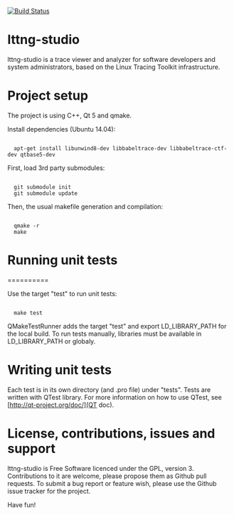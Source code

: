 [![Build Status](https://travis-ci.org/giraldeau/lttng-studio.png)](https://travis-ci.org/giraldeau/lttng-studio)

# lttng-studio

lttng-studio is a trace viewer and analyzer for software developers and system administrators, based on the Linux Tracing Toolkit infrastructure.

# Project setup

The project is using C++, Qt 5 and qmake.

Install dependencies (Ubuntu 14.04):
<pre><code>
  apt-get install libunwind8-dev libbabeltrace-dev libbabeltrace-ctf-dev qtbase5-dev
</code></pre>

First, load 3rd party submodules:

<pre><code>
  git submodule init
  git submodule update
</code></pre>

Then, the usual makefile generation and compilation:

<pre><code>
  qmake -r
  make
</code></pre>

# Running unit tests
==========

Use the target "test" to run unit tests:

<pre><code>
  make test
</code></pre>

QMakeTestRunner adds the target "test" and export LD_LIBRARY_PATH for the local build. To run tests manually, libraries must be available in LD_LIBRARY_PATH or globaly.

# Writing unit tests

Each test is in its own directory (and .pro file) under "tests". Tests are written with QTest library. For more information on how to use QTest, see [http://qt-project.org/doc/](QT doc).

# License, contributions, issues and support

lttng-studio is Free Software licenced under the GPL, version 3. Contributions to it are welcome, please propose them as Github pull requests. To submit a bug report or feature wish, please use the Github issue tracker for the project.

Have fun!

